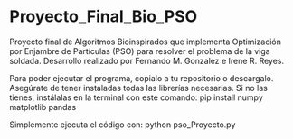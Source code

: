 # Proyecto_Final_Bio_PSO
Proyecto final de Algoritmos Bioinspirados que implementa Optimización por Enjambre de Partículas (PSO) para resolver el problema de la viga soldada. Desarrollo realizado por Fernando M. Gonzalez e Irene R. Reyes.

Para poder ejecutar el programa, copialo a tu repositorio o descargalo.
Asegúrate de tener instaladas todas las librerías necesarias. Si no las tienes, instálalas en la terminal con este comando:
pip install numpy matplotlib pandas

Simplemente ejecuta el código con:
python pso_Proyecto.py

